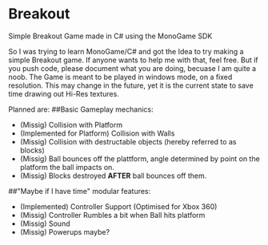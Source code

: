 # Breakout
Simple Breakout Game made in C# using the MonoGame SDK

So I was trying to learn MonoGame/C# and got the Idea to try making a simple Breakout game.
If anyone wants to help me with that, feel free. But if you push code, please document what you are doing, becuase I am quite a noob. 
The Game is meant to be played in windows mode, on a fixed resolution. This may change in the future, yet it is the current state to save time drawing out Hi-Res textures.

Planned are:
##Basic Gameplay mechanics:
* (Missig) Collision with Platform
* (Implemented for Platform) Collision with Walls
* (Missig)  Collision with destructable objects (hereby referred to as blocks)
* (Missig) Ball bounces off the plattform, angle determined by point on the platform the ball impacts on.
* (Missig) Blocks destroyed __AFTER__ ball bounces off them.

##"Maybe if I have time" modular features:
* (Implemented) Controller Support (Optimised for Xbox 360)
* (Missig) Controller Rumbles a bit when Ball hits platform
* (Missig) Sound
* (Missig) Powerups maybe?